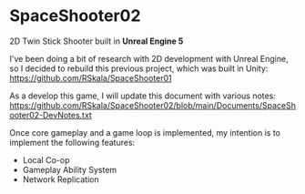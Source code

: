 # SpaceShooter02
 2D Twin Stick Shooter built in **Unreal Engine 5**

 I've been doing a bit of research with 2D development with Unreal Engine, so I decided to rebuild this previous project, which was built in Unity: <br>
 https://github.com/RSkala/SpaceShooter01

 As a develop this game, I will update this document with various notes:
 https://github.com/RSkala/SpaceShooter02/blob/main/Documents/SpaceShooter02-DevNotes.txt

 Once core gameplay and a game loop is implemented, my intention is to implement the following features:
 * Local Co-op
 * Gameplay Ability System
 * Network Replication
